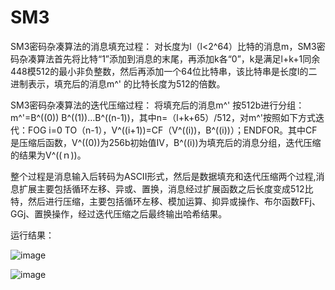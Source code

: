 # SM3
SM3密码杂凑算法的消息填充过程：
对长度为l（l<2^64）比特的消息m，SM3密码杂凑算法首先将比特“1”添加到消息的末尾，再添加k各“0”，k是满足l+k+1同余448模512的最小非负整数，然后再添加一个64位比特串，该比特串是长度l的二进制表示，填充后的消息m^' 的比特长度为512的倍数。


SM3密码杂凑算法的迭代压缩过程：
将填充后的消息m^' 按512b进行分组：m^'=B^((0)) B^((1))…B^((n-1))，其中n=（l+k+65）/512，对m^'按照如下方式迭代：FOG i=0 TO（n-1），V^((i+1))=CF（V^((i))，B^((i))）；ENDFOR。其中CF是压缩后函数，V^((0))为256b初始值IV，B^((i))为填充后的消息分组，迭代压缩的结果为V^((ｎ))。


整个过程是消息输入后转码为ASCII形式，然后是数据填充和迭代压缩两个过程,消息扩展主要包括循环左移、异或、置换，消息经过扩展函数之后长度变成512比特，然后进行压缩，主要包括循环左移、模加运算、抑异或操作、布尔函数FFj、GGj、置换操作，经过迭代压缩之后最终输出哈希结果。

运行结果：


![image](https://user-images.githubusercontent.com/105495105/181880015-613f82fb-66a0-4c74-8349-92ed65ceb95f.png)

![image](https://user-images.githubusercontent.com/105495105/181880098-346a8343-8eea-4065-bdc5-5cb1659c9464.png)
